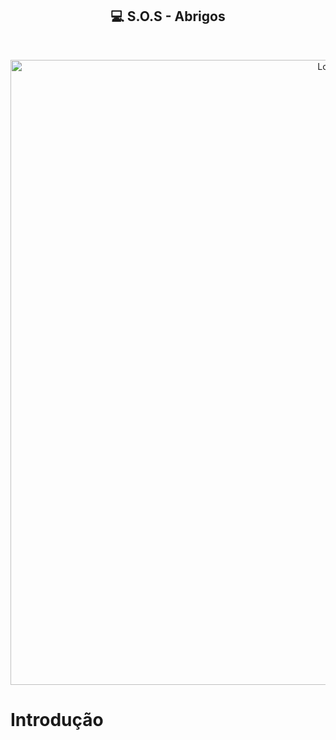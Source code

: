 <h2 align="center"> 💻 S.O.S - Abrigos</h2> 




<br />

<p align="center">
    <img src="https://github.com/user-attachments/assets/eabb86af-4f9f-4bee-8a3b-d75fa1bdb210" alt="Logo" width="1000">
   
<br />

<h1>Introdução</h1>
 
